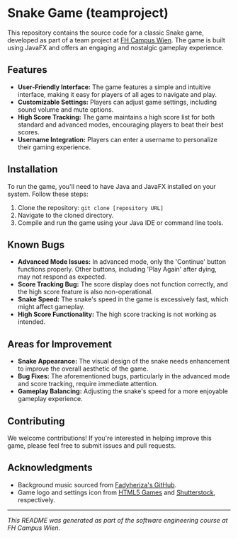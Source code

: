 # Snake Game (teamproject)

This repository contains the source code for a classic Snake game, developed as part of a team project at [FH Campus Wien](https://www.fh-campuswien.ac.at/). The game is built using JavaFX and offers an engaging and nostalgic gameplay experience.

## Features

- **User-Friendly Interface:** The game features a simple and intuitive interface, making it easy for players of all ages to navigate and play.
- **Customizable Settings:** Players can adjust game settings, including sound volume and mute options.
- **High Score Tracking:** The game maintains a high score list for both standard and advanced modes, encouraging players to beat their best scores.
- **Username Integration:** Players can enter a username to personalize their gaming experience.

## Installation

To run the game, you'll need to have Java and JavaFX installed on your system. Follow these steps:

1. Clone the repository: `git clone [repository URL]`
2. Navigate to the cloned directory.
3. Compile and run the game using your Java IDE or command line tools.

## Known Bugs

- **Advanced Mode Issues:** In advanced mode, only the 'Continue' button functions properly. Other buttons, including 'Play Again' after dying, may not respond as expected.
- **Score Tracking Bug:** The score display does not function correctly, and the high score feature is also non-operational.
- **Snake Speed:** The snake's speed in the game is excessively fast, which might affect gameplay.
- **High Score Functionality:** The high score tracking is not working as intended.

## Areas for Improvement

- **Snake Appearance:** The visual design of the snake needs enhancement to improve the overall aesthetic of the game.
- **Bug Fixes:** The aforementioned bugs, particularly in the advanced mode and score tracking, require immediate attention.
- **Gameplay Balancing:** Adjusting the snake's speed for a more enjoyable gameplay experience.

## Contributing

We welcome contributions! If you're interested in helping improve this game, please feel free to submit issues and pull requests.

## Acknowledgments

- Background music sourced from [Fadyheriza's GitHub](https://github.com/Fadyheriza/Music).
- Game logo and settings icon from [HTML5 Games](https://html5-games.io) and [Shutterstock](https://www.shutterstock.com), respectively.

---

*This README was generated as part of the software engineering course at FH Campus Wien.*
